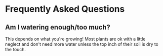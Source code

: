 # Frequently Asked Questions

## Am I watering enough/too much?
 
This depends on what you're growing! Most plants are ok with a little neglect and don't need more water unless the top inch of their soil is dry to the touch.

